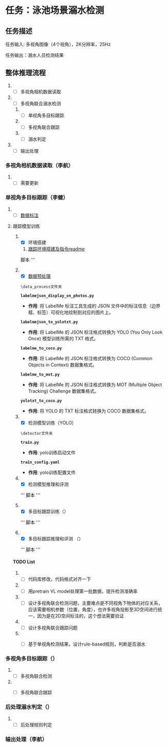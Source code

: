 # 任务：泳池场景溺水检测

## 任务描述
任务输入: 多视角图像（4个视角），2K分辨率，25Hz

任务输出：溺水人员检测结果

## 整体推理流程
1. - [ ] 多视角相机数据读取
2. - [ ] 多视角联合溺水检测
    1. - [ ] 单视角多目标跟踪
    2. - [ ] 多视角联合跟踪
    3. - [ ] 溺水判定
3. - [ ] 输出处理

### 多视角相机数据读取（李航）
1. - [ ] 需要更新

### 单视角多目标跟踪（李健）
1. - [ ] [数据标注](data_annotation.md)

2. 跟踪模型训练
    1. - [x] 环境搭建

       1. [跟踪环境搭建及指令readme](tracker\readme_mine.md)
       
        脚本
        '''
       
    2. - [x] [数据预处理](data_preprocess.md)
       
       ```
       \data_process文件夹
       ```
    
       **`labelmejson_display_on_photos.py`**
       
       - **作用**: 将 LabelMe 标注工具生成的 JSON 文件中的标注信息（边界框、标签）可视化地绘制到对应的图片上。
       
       **`labelmejson_to_yolotxt.py`**
       
       - **作用**: 将 LabelMe 的 JSON 标注格式转换为 YOLO (You Only Look Once) 模型训练所需的 TXT 格式。
       
       **`labelme_to_coco.py`**
       
       - **作用**: 将 LabelMe 的 JSON 标注格式转换为 COCO (Common Objects in Context) 数据集格式。
       
       **`labelme_to_mot.py`** 
       
       - **作用**: 将 LabelMe 的 JSON 标注格式转换为 MOT (Multiple Object Tracking) Challenge 数据集格式。
       
       **`yolotxt_to_coco.py`**
       
       - **作用**: 将 YOLO 的 TXT 标注格式转换为 COCO 数据集格式。
       
       
       
    3. - [x] 检测模型训练（YOLO）
    
       ```
       \detector文件夹
       ```
    
       **`train.py`**
    
       - **作用**: yolo训练启动文件
    
       **`train_config.yaml`**
    
       - **作用**: yolo训练配置文件
    
       
    
    4. - [x] 检测模型推理和评测
    
        '''
        脚本
        '''
    
    5. - [x] 多目标跟踪训练（）
    
        '''
        脚本
        '''
    
    6. - [x] 多目标跟踪推理和评测 （）
       
        '''
        脚本
        '''

    #### TODO List
    1. - [ ] 代码库修改，代码格式对齐一下
    2. - [ ] 用pretrain VL model处理第一批数据，提升检测准确率
    3. - [ ] 设计多视角联合检测问题，主要难点是不同视角下物体的对应关系，应该需要相机参数（位置，角度），也许多视角投影至3D空间进行统一，因为是在2D空间标注的，这个想法需要验证
    4. - [ ] 设计多视角联合跟踪问题
    5. - [ ] 基于单视角检测结果，设计rule-based规则，判断是否溺水



### 多视角多目标跟踪（）
1. - [ ] 多视角联合检测

2. - [ ] 多视角联合跟踪


### 后处理溺水判定（）
1. -[ ] 后处理规则判定

### 输出处理（李航）



